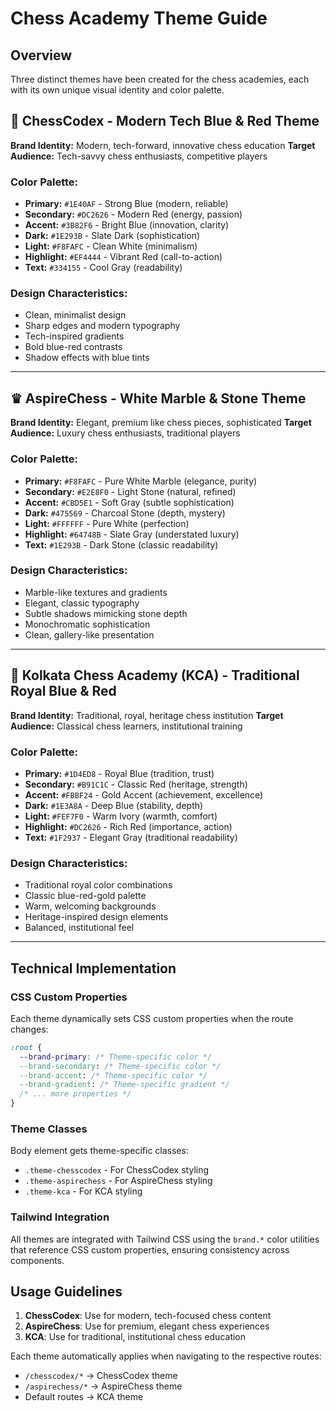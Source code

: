 # Chess Academy Theme Guide

## Overview
Three distinct themes have been created for the chess academies, each with its own unique visual identity and color palette.

## 🎯 ChessCodex - Modern Tech Blue & Red Theme
**Brand Identity:** Modern, tech-forward, innovative chess education
**Target Audience:** Tech-savvy chess enthusiasts, competitive players

### Color Palette:
- **Primary:** `#1E40AF` - Strong Blue (modern, reliable)
- **Secondary:** `#DC2626` - Modern Red (energy, passion)
- **Accent:** `#3B82F6` - Bright Blue (innovation, clarity)
- **Dark:** `#1E293B` - Slate Dark (sophistication)
- **Light:** `#F8FAFC` - Clean White (minimalism)
- **Highlight:** `#EF4444` - Vibrant Red (call-to-action)
- **Text:** `#334155` - Cool Gray (readability)

### Design Characteristics:
- Clean, minimalist design
- Sharp edges and modern typography
- Tech-inspired gradients
- Bold blue-red contrasts
- Shadow effects with blue tints

---

## ♛ AspireChess - White Marble & Stone Theme
**Brand Identity:** Elegant, premium like chess pieces, sophisticated
**Target Audience:** Luxury chess enthusiasts, traditional players

### Color Palette:
- **Primary:** `#F8FAFC` - Pure White Marble (elegance, purity)
- **Secondary:** `#E2E8F0` - Light Stone (natural, refined)
- **Accent:** `#CBD5E1` - Soft Gray (subtle sophistication)
- **Dark:** `#475569` - Charcoal Stone (depth, mystery)
- **Light:** `#FFFFFF` - Pure White (perfection)
- **Highlight:** `#64748B` - Slate Gray (understated luxury)
- **Text:** `#1E293B` - Dark Stone (classic readability)

### Design Characteristics:
- Marble-like textures and gradients
- Elegant, classic typography
- Subtle shadows mimicking stone depth
- Monochromatic sophistication
- Clean, gallery-like presentation

---

## 👑 Kolkata Chess Academy (KCA) - Traditional Royal Blue & Red
**Brand Identity:** Traditional, royal, heritage chess institution
**Target Audience:** Classical chess learners, institutional training

### Color Palette:
- **Primary:** `#1D4ED8` - Royal Blue (tradition, trust)
- **Secondary:** `#B91C1C` - Classic Red (heritage, strength)
- **Accent:** `#FBBF24` - Gold Accent (achievement, excellence)
- **Dark:** `#1E3A8A` - Deep Blue (stability, depth)
- **Light:** `#FEF7F0` - Warm Ivory (warmth, comfort)
- **Highlight:** `#DC2626` - Rich Red (importance, action)
- **Text:** `#1F2937` - Elegant Gray (traditional readability)

### Design Characteristics:
- Traditional royal color combinations
- Classic blue-red-gold palette
- Warm, welcoming backgrounds
- Heritage-inspired design elements
- Balanced, institutional feel

---

## Technical Implementation

### CSS Custom Properties
Each theme dynamically sets CSS custom properties when the route changes:
```css
:root {
  --brand-primary: /* Theme-specific color */
  --brand-secondary: /* Theme-specific color */
  --brand-accent: /* Theme-specific color */
  --brand-gradient: /* Theme-specific gradient */
  /* ... more properties */
}
```

### Theme Classes
Body element gets theme-specific classes:
- `.theme-chesscodex` - For ChessCodex styling
- `.theme-aspirechess` - For AspireChess styling  
- `.theme-kca` - For KCA styling

### Tailwind Integration
All themes are integrated with Tailwind CSS using the `brand.*` color utilities that reference CSS custom properties, ensuring consistency across components.

## Usage Guidelines

1. **ChessCodex**: Use for modern, tech-focused chess content
2. **AspireChess**: Use for premium, elegant chess experiences
3. **KCA**: Use for traditional, institutional chess education

Each theme automatically applies when navigating to the respective routes:
- `/chesscodex/*` → ChessCodex theme
- `/aspirechess/*` → AspireChess theme
- Default routes → KCA theme

